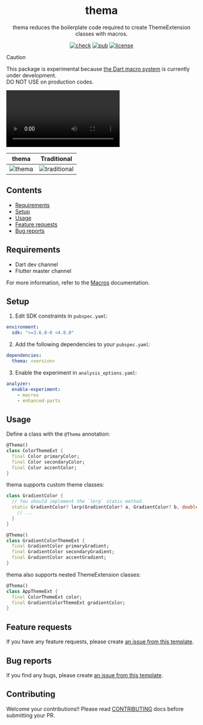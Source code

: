 <div align="center">

# thema

thema reduces the boilerplate code required to create ThemeExtension classes with macros.

[![check][badge-check]](https://github.com/ronnnnn/thema/actions/workflows/check.yaml)
[![pub][badge-pub]](https://pub.dev/packages/thema)
[![license][badge-license]](https://github.com/ronnnnn/thema/blob/main/packages/thema/LICENSE)

[badge-check]: https://img.shields.io/github/actions/workflow/status/ronnnnn/thema/check.yaml?style=for-the-badge&logo=github%20actions&logoColor=%232088FF&color=gray&link=https%3A%2F%2Fgithub.com%2Fronnnnn%2Fthema%2Factions%2Fworkflows%2Fcheck.yaml
[badge-pub]: https://img.shields.io/pub/v/thema?style=for-the-badge&logo=dart&logoColor=%230175C2&color=gray&link=https%3A%2F%2Fpub.dev%2Fpackages%2Fthema
[badge-license]: https://img.shields.io/badge/license-mit-green?style=for-the-badge&logo=github&logoColor=%23181717&color=gray&link=https%3A%2F%2Fgithub.com%2Fronnnnn%2Fthema%2Fblob%2Fmain%2Fpackages%2Fthema%2FLICENSE

</div>

> [!CAUTION]
> This package is experimental because [the Dart macro system][macro-spec] is currently under development.<br>
> DO NOT USE on production codes.

[macro-spec]: https://github.com/dart-lang/language/blob/main/working/macros/feature-specification.md

<video src="https://github.com/user-attachments/assets/7bf466c9-f338-4e4b-bb12-f102142e1100" alt="thema demo"></video>

| thema           | Traditional                 |
| --------------- | --------------------------- |
| ![thema][thema] | ![traditional][traditional] |

[thema]: https://github.com/user-attachments/assets/6f206f00-26a5-4635-9022-1365a73f49aa
[traditional]: https://github.com/user-attachments/assets/1849295f-06d0-43a9-a2b9-3b81a1636f0b

## Contents

- [Requirements](#requirements)
- [Setup](#setup)
- [Usage](#usage)
- [Feature requests](#feature-requests)
- [Bug reports](#bug-reports)

## Requirements

- Dart dev channel
- Flutter master channel

For more information, refer to the [Macros][macros] documentation.

[macros]: https://dart.dev/language/macros

## Setup

1. Edit SDK constraints in `pubspec.yaml`:

```yaml
environment:
  sdk: ">=3.6.0-0 <4.0.0"
```

2. Add the following dependencies to your `pubspec.yaml`:

```yaml
dependencies:
  thema: <version>
```

3. Enable the experiment in `analysis_options.yaml`:

```yaml
analyzer:
  enable-experiment:
    - macros
    - enhanced-parts
```

## Usage

Define a class with the `@Thema` annotation:

```dart
@Thema()
class ColorThemeExt {
  final Color primaryColor;
  final Color secondaryColor;
  final Color accentColor;
}
```

thema supports custom theme classes:

```dart
class GradientColor {
  // You should implement the `lerp` static method.
  static GradientColor? lerp(GradientColor? a, GradientColor? b, double t) {
    // ...
  }
}

@Thema()
class GradientColorThemeExt {
  final GradientColor primaryGradient;
  final GradientColor secondaryGradient;
  final GradientColor accentGradient;
}
```

thema also supports nested ThemeExtension classes:

```dart
@Thema()
class AppThemeExt {
  final ColorThemeExt color;
  final GradientColorThemeExt gradientColor;
}
```

## Feature requests

If you have any feature requests, please create [an issue from this template](https://github.com/ronnnnn/thema/issues/new?&labels=feat&template=feat.yaml).

## Bug reports

If you find any bugs, please create [an issue from this template](https://github.com/ronnnnn/thema/issues/new?&labels=bug&template=bug.yaml).

## Contributing

Welcome your contributions!!
Please read [CONTRIBUTING](https://github.com/ronnnnn/thema/blob/main/CONTRIBUTING.md) docs before submitting your PR.
